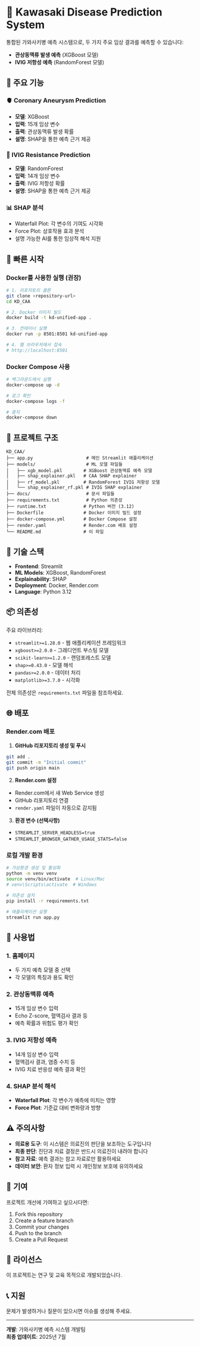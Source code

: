 # 🏥 Kawasaki Disease Prediction System

통합된 가와사키병 예측 시스템으로, 두 가지 주요 임상 결과를 예측할 수 있습니다:
- **관상동맥류 발생 예측** (XGBoost 모델)
- **IVIG 저항성 예측** (RandomForest 모델)

## 🌟 주요 기능

### 🫀 Coronary Aneurysm Prediction
- **모델**: XGBoost
- **입력**: 15개 임상 변수
- **출력**: 관상동맥류 발생 확률
- **설명**: SHAP을 통한 예측 근거 제공

### 💉 IVIG Resistance Prediction  
- **모델**: RandomForest
- **입력**: 14개 임상 변수
- **출력**: IVIG 저항성 확률
- **설명**: SHAP을 통한 예측 근거 제공

### 📊 SHAP 분석
- Waterfall Plot: 각 변수의 기여도 시각화
- Force Plot: 상호작용 효과 분석
- 설명 가능한 AI를 통한 임상적 해석 지원

## 🚀 빠른 시작

### Docker를 사용한 실행 (권장)

```bash
# 1. 리포지토리 클론
git clone <repository-url>
cd KD_CAA

# 2. Docker 이미지 빌드
docker build -t kd-unified-app .

# 3. 컨테이너 실행
docker run -p 8501:8501 kd-unified-app

# 4. 웹 브라우저에서 접속
# http://localhost:8501
```

### Docker Compose 사용

```bash
# 백그라운드에서 실행
docker-compose up -d

# 로그 확인
docker-compose logs -f

# 중지
docker-compose down
```

## 📁 프로젝트 구조

```
KD_CAA/
├── app.py                    # 메인 Streamlit 애플리케이션
├── models/                   # ML 모델 파일들
│   ├── xgb_model.pkl        # XGBoost 관상동맥류 예측 모델
│   ├── shap_explainer.pkl   # CAA SHAP explainer
│   ├── rf_model.pkl         # RandomForest IVIG 저항성 모델
│   └── shap_explainer_rf.pkl # IVIG SHAP explainer
├── docs/                     # 문서 파일들
├── requirements.txt          # Python 의존성
├── runtime.txt              # Python 버전 (3.12)
├── Dockerfile               # Docker 이미지 빌드 설정
├── docker-compose.yml       # Docker Compose 설정
├── render.yaml              # Render.com 배포 설정
└── README.md                # 이 파일
```

## 🔧 기술 스택

- **Frontend**: Streamlit
- **ML Models**: XGBoost, RandomForest
- **Explainability**: SHAP
- **Deployment**: Docker, Render.com
- **Language**: Python 3.12

## 📦 의존성

주요 라이브러리:
- `streamlit>=1.28.0` - 웹 애플리케이션 프레임워크
- `xgboost>=2.0.0` - 그래디언트 부스팅 모델
- `scikit-learn>=1.2.0` - 랜덤포레스트 모델
- `shap>=0.43.0` - 모델 해석
- `pandas>=2.0.0` - 데이터 처리
- `matplotlib>=3.7.0` - 시각화

전체 의존성은 `requirements.txt` 파일을 참조하세요.

## 🌐 배포

### Render.com 배포

1. **GitHub 리포지토리 생성 및 푸시**
```bash
git add .
git commit -m "Initial commit"
git push origin main
```

2. **Render.com 설정**
- Render.com에서 새 Web Service 생성
- GitHub 리포지토리 연결
- `render.yaml` 파일이 자동으로 감지됨

3. **환경 변수 (선택사항)**
- `STREAMLIT_SERVER_HEADLESS=true`
- `STREAMLIT_BROWSER_GATHER_USAGE_STATS=false`

### 로컬 개발 환경

```bash
# 가상환경 생성 및 활성화
python -m venv venv
source venv/bin/activate  # Linux/Mac
# venv\Scripts\activate  # Windows

# 의존성 설치
pip install -r requirements.txt

# 애플리케이션 실행
streamlit run app.py
```

## 📖 사용법

### 1. 홈페이지
- 두 가지 예측 모델 중 선택
- 각 모델의 특징과 용도 확인

### 2. 관상동맥류 예측
- 15개 임상 변수 입력
- Echo Z-score, 혈액검사 결과 등
- 예측 확률과 위험도 평가 확인

### 3. IVIG 저항성 예측  
- 14개 임상 변수 입력
- 혈액검사 결과, 염증 수치 등
- IVIG 치료 반응성 예측 결과 확인

### 4. SHAP 분석 해석
- **Waterfall Plot**: 각 변수가 예측에 미치는 영향
- **Force Plot**: 기준값 대비 변화량과 방향

## ⚠️ 주의사항

- **의료용 도구**: 이 시스템은 의료진의 판단을 보조하는 도구입니다
- **최종 판단**: 진단과 치료 결정은 반드시 의료진이 내려야 합니다
- **참고 자료**: 예측 결과는 참고 자료로만 활용하세요
- **데이터 보안**: 환자 정보 입력 시 개인정보 보호에 유의하세요

## 🤝 기여

프로젝트 개선에 기여하고 싶으시다면:
1. Fork this repository
2. Create a feature branch
3. Commit your changes
4. Push to the branch
5. Create a Pull Request

## 📄 라이선스

이 프로젝트는 연구 및 교육 목적으로 개발되었습니다.

## 📞 지원

문제가 발생하거나 질문이 있으시면 이슈를 생성해 주세요.

---

**개발**: 가와사키병 예측 시스템 개발팀  
**최종 업데이트**: 2025년 7월 